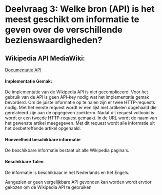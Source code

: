 # Deelvraag 3: Welke bron (API) is het meest geschikt om informatie te geven over de verschillende bezienswaardigheden?

## Wikipedia API MediaWiki:

[Documentatie API](https://www.mediawiki.org/wiki/API:Main_page/nl)

#### Implementatie Gemak:

De implementatie van de Wikipedia API is niet gecompliceerd. Voor het gebruik van de API is geen API-key nodig wat het implementatie gemak bevorderd. Om de juiste informatie op te halen zijn er twee HTTP-requests nodig. Met het eerste request wordt er een lijst met artikelen opgehaald die gerelateerd zijn aan de opgegeven zoekterm. Nadat dit request voltooid is wordt er een tweede HTTP-request gemaakt. In de URL wordt de naam van het gewenste artikel meegegeven. Met dit request wordt alle informatie uit het desbetreffende artikel opgehaald.

#### Hoeveelheid beschikbare informatie

De beschikbare informatie bestaat uit alle Wikipedia pagina's.

#### Beschikbare Talen

De informatie is beschikbaar in het Nederlands en het Engels.

Aangezien er geen vergelijkbare API gevonden kan worden wordt ervoor gekozen om de Wikipedia API te gebruiken
